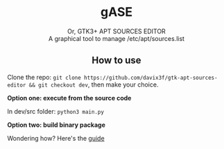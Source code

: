 <h1 align="center"> gASE </h1>
<p align="center">
    Or, GTK3+ APT SOURCES EDITOR<br>
    A graphical tool to manage /etc/apt/sources.list
</p>
<h2 align="center"> How to use </h2>

Clone the repo: `git clone https://github.com/davix3f/gtk-apt-sources-editor && git checkout dev`, then make your choice.

**Option one: execute from the source code**

In dev/src folder: `python3 main.py`

**Option two: build binary package**

Wondering how? Here's the [guide](https://github.com/davix3f/gtk-apt-sources-editor/blob/dev/src/C_SRC/BUILD_GUIDE.md)
